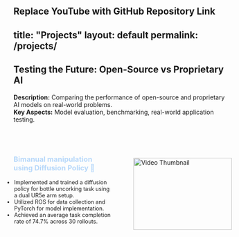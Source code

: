 

Replace YouTube with GitHub Repository Link
---
title: "Projects"
layout: default
permalink: /projects/
---

## Testing the Future: Open-Source vs Proprietary AI  
**Description:** Comparing the performance of open-source and proprietary AI models on real-world problems.  
**Key Aspects:** Model evaluation, benchmarking, real-world application testing.  

  <div class="two-column-layout" style="display: flex; margin-top: 50px; justify-content: space-between;">
        <div class="text-column" style="flex: 1; justify-contect; margin-right: 50px;">
            <h3 style="font-weight: bold;">
            <a href="https://github.com/mohitydv09/the-real-bartender" 
              style="text-decoration: none; color: #B7D8FA; transition: color 0.2s ease;"
              onmouseover="this.style.color='#5555FA';" 
              onmouseout="this.style.color='#B7D8FA';">
              Bimanual manipulation using Diffusion Policy 🔗
            </a>
            </h3>
            <ul style="list-style-type: disc; margin-left: -20px; font-size: 0.9em;">
                <li>Implemented and trained a diffusion policy for bottle uncorking task using a dual UR5e arm setup.</li>
                <li>Utilized ROS for data collection and PyTorch for model implementation.</li>
                <li>Achieved an average task completion rate of 74.7% across 30 rollouts.</li>
            </ul>
        </div>
        <div class="video-column" style="flex: 1; margin-top: 30px">
            <a href="https://github.com/your-repository" target="_blank">
                <img src="https://img.youtube.com/vi/HdP3ZrLVwHQ/maxresdefault.jpg" alt="Video Thumbnail" style="width: 100%; cursor: pointer;">
            </a>
        </div>
</div>

    
